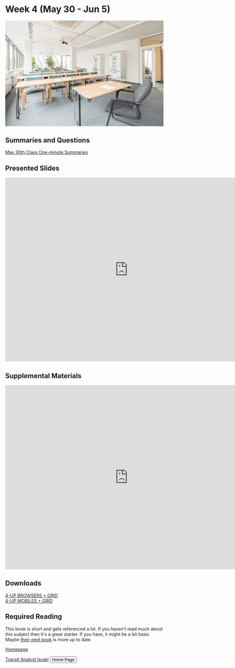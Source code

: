 # Week 4 (May 30 - Jun 5)

![Wireframe](assets/img/m-monk-E813FON0wDQ-unsplash.jpg ':class=banner-image')

## Summaries and Questions  
[May 30th Class One-minute Summaries](https://someurl.com)

## Presented Slides  
<div class="video-container"><iframe src="https://docs.google.com/presentation/d/e/2PACX-1vRnnRFelgw1ksq_p8Eryg3dnyLCRRLPf5fBgdwdv9p-tCIwcxqWvzDGrGbjxGHL7HqEJVpmV26ntk3a/embed?start=false&loop=false&delayms=3000" frameborder="0" width=780" height="585" allowfullscreen="true" mozallowfullscreen="true" webkitallowfullscreen="true"></iframe></div>

## Supplemental Materials  
<div class="video-container"><iframe width="780" height="585" src="https://www.youtube.com/embed/MwidSAlbEB8" frameborder="0" allow="accelerometer; autoplay; encrypted-media; gyroscope; picture-in-picture" allowfullscreen></iframe></div>

## Downloads
[4-UP BROWSERS + GRID](https://someurl.toafile)  
[4-UP MOBILES + GRID](https://someurl.toafile)  

## Required Reading 
This book is short and gets referenced a lot. If you haven't read much about this subject then it's a great starter. If you have, it might be a bit basic. Maybe [their next book](http://amzn.to/1TZ6q09) is more up to date.
 
[Homepage](https://deangodfree.github.io/ ':include :type=iframe width=100% height=400px')

<div class="embed-card" style="width: 400px; height: 400px;">
            <a class="embedly-card" data-card-controls="0" href="https://s3.eu-central-1.amazonaws.com/transitanalystisrael-current/indexe.html">Transit Analyst Israel</a>
            <button class="embed-button" type="button" onclick="location.href='https://deangodfree.github.io/'">Home Page</button>
 </div>
 
<script async src="//cdn.embedly.com/widgets/platform.js" charset="UTF-8"></script>

